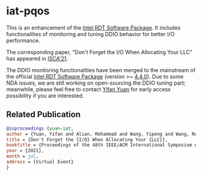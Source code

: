 # iat-pqos
This is an enhancement of the [Intel RDT Software Package](https://github.com/intel/intel-cmt-cat). 
It includes functionalities of monitoring and tuning DDIO behavior for better I/O performance. 

The corresponding paper, "Don't Forget the I/O When Allocating Your LLC" has appeared in [ISCA'21](https://www.iscaconf.org/isca2021/).


The DDIO monitoring functionalities have been merged to the mainstream of the official [Intel RDT Software Package](https://github.com/intel/intel-cmt-cat) (version >= [4.4.0](https://github.com/intel/intel-cmt-cat/releases/tag/v4.4.0)). 
Due to some NDA issues, we are still working on open-sourcing the DDIO tuning part; meanwhile, please feel free to contact [Yifan Yuan](mailto:yifany3@illinois.edu) for early access possibility if you are interested. 


## Related Publication

```bibtex
@inproceedings {yuan-iat,
author = {Yuan, Yifan and Alian, Mohammad and Wang, Yipeng and Wang, Ren and Kurakin, Ilia and Tai, Charlie and Kim, Nam Sung},
title = {Don't Forget the {I/O} When Allocating Your {LLC}},
booktitle = {Proceedings of the 48th IEEE/ACM International Symposium on Computer Architecture (ISCA'21)},
year = {2021},
month = jul,
address = {Virtual Event}
}
```
